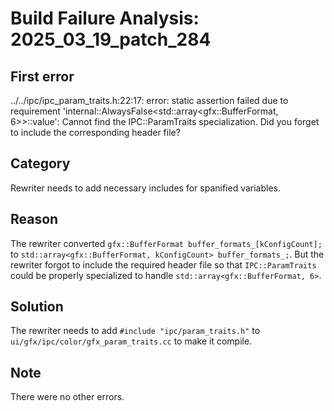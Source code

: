 # Build Failure Analysis: 2025_03_19_patch_284

## First error

../../ipc/ipc_param_traits.h:22:17: error: static assertion failed due to requirement 'internal::AlwaysFalse<std::array<gfx::BufferFormat, 6>>::value': Cannot find the IPC::ParamTraits specialization. Did you forget to include the corresponding header file?

## Category
Rewriter needs to add necessary includes for spanified variables.

## Reason
The rewriter converted `gfx::BufferFormat buffer_formats_[kConfigCount];` to `std::array<gfx::BufferFormat, kConfigCount> buffer_formats_;`. But the rewriter forgot to include the required header file so that `IPC::ParamTraits` could be properly specialized to handle `std::array<gfx::BufferFormat, 6>`.

## Solution
The rewriter needs to add `#include "ipc/param_traits.h"` to `ui/gfx/ipc/color/gfx_param_traits.cc` to make it compile.

## Note
There were no other errors.